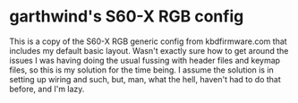 # garthwind's S60-X RGB config
This is a copy of the S60-X RGB generic config from kbdfirmware.com that includes my default basic layout. Wasn't exactly sure how to get around the issues I was having doing the usual fussing with header files and keymap files, so this is my solution for the time being. I assume the solution is in setting up wiring and such, but, man, what the hell, haven't had to do that before, and I'm lazy.
